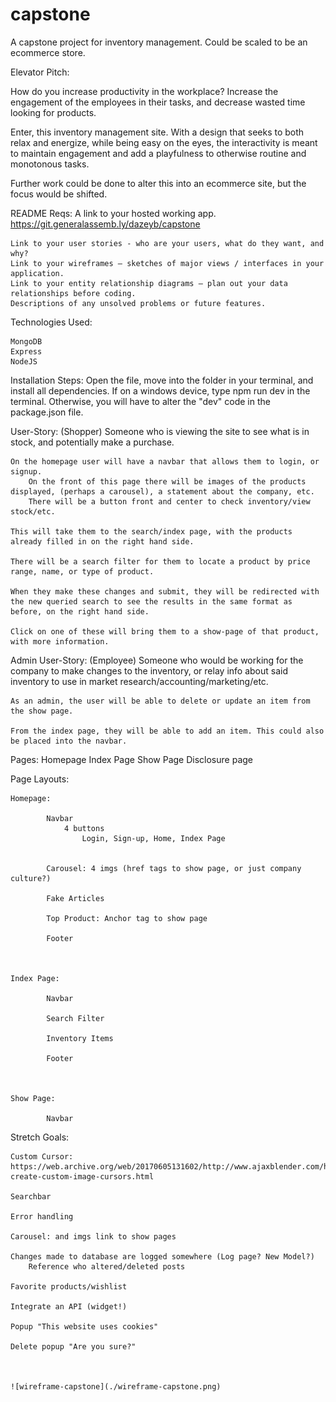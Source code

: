 # capstone
A capstone project for inventory management. Could be scaled to be an ecommerce store.

Elevator Pitch: 

How do you increase productivity in the workplace? Increase the engagement of the employees in their tasks, and decrease wasted time looking for products.

Enter, this inventory management site. With a design that seeks to both relax and energize, while being easy on the eyes, the interactivity is meant to maintain engagement and add a playfulness to otherwise routine and monotonous tasks.

Further work could be done to alter this into an ecommerce site, but the focus would be shifted.


README Reqs:
    A link to your hosted working app.
        https://git.generalassemb.ly/dazeyb/capstone

    Link to your user stories - who are your users, what do they want, and why?
    Link to your wireframes – sketches of major views / interfaces in your application.
    Link to your entity relationship diagrams – plan out your data relationships before coding.
    Descriptions of any unsolved problems or future features.


Technologies Used:

    MongoDB
    Express
    NodeJS


Installation Steps:
    Open the file, move into the folder in your terminal, and install all dependencies. 
    If on a windows device, type npm run dev in the terminal.
    Otherwise, you will have to alter the "dev" code in the package.json file.


User-Story: (Shopper)
Someone who is viewing the site to see what is in stock, and potentially make a purchase.

    On the homepage user will have a navbar that allows them to login, or signup. 
        On the front of this page there will be images of the products displayed, (perhaps a carousel), a statement about the company, etc.
        There will be a button front and center to check inventory/view stock/etc.

    This will take them to the search/index page, with the products already filled in on the right hand side.

    There will be a search filter for them to locate a product by price range, name, or type of product.

    When they make these changes and submit, they will be redirected with the new queried search to see the results in the same format as before, on the right hand side.

    Click on one of these will bring them to a show-page of that product, with more information.


Admin User-Story: (Employee)
Someone who would be working for the company to make changes to the inventory, or relay info about said inventory to use in market research/accounting/marketing/etc.
        
    As an admin, the user will be able to delete or update an item from the show page.

    From the index page, they will be able to add an item. This could also be placed into the navbar.


Pages: 
    Homepage
    Index Page
    Show Page
    Disclosure page


Page Layouts:

    Homepage:

            Navbar
                4 buttons
                    Login, Sign-up, Home, Index Page


            Carousel: 4 imgs (href tags to show page, or just company culture?)

            Fake Articles

            Top Product: Anchor tag to show page

            Footer



    Index Page:
        
            Navbar

            Search Filter

            Inventory Items

            Footer



    Show Page:

            Navbar
    


Stretch Goals: 

    Custom Cursor: https://web.archive.org/web/20170605131602/http://www.ajaxblender.com/howto-create-custom-image-cursors.html

    Searchbar

    Error handling

    Carousel: and imgs link to show pages

    Changes made to database are logged somewhere (Log page? New Model?)
        Reference who altered/deleted posts
    
    Favorite products/wishlist

    Integrate an API (widget!)

    Popup "This website uses cookies"

    Delete popup "Are you sure?"



    ![wireframe-capstone](./wireframe-capstone.png)


